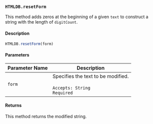 ### `HTMLDB.resetForm`

This method adds zeros at the beginning of a given `text` to construct a string with the length of `digitCount`.

#### Description

```javascript
HTMLDB.resetForm(form)
```

#### Parameters

| Parameter Name             | Description                               |
| -------------------------- | ----------------------------------------- |
| `form` | Specifies the text to be modified.<br><br>`Accepts: String`<br>`Required` |

#### Returns

This method returns the modified string.
